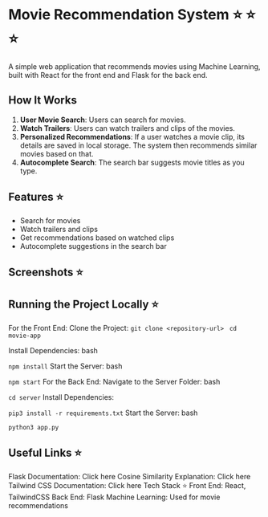 # Movie Recommendation System ⭐️ ⭐️ ⭐️

A simple web application that recommends movies using Machine Learning, built with React for the front end and Flask for the back end.

## How It Works

1. **User Movie Search**: Users can search for movies.
2. **Watch Trailers**: Users can watch trailers and clips of the movies.
3. **Personalized Recommendations**: If a user watches a movie clip, its details are saved in local storage. The system then recommends similar movies based on that.
4. **Autocomplete Search**: The search bar suggests movie titles as you type.

## Features ⭐️

- Search for movies
- Watch trailers and clips
- Get recommendations based on watched clips
- Autocomplete suggestions in the search bar

## Screenshots ⭐️



##  Running the Project Locally ⭐️
For the Front End:
Clone the Project:
`git clone <repository-url> `
`cd movie-app `


Install Dependencies:
bash


`npm install`
Start the Server:
bash


`npm start`
For the Back End:
Navigate to the Server Folder:
bash


`cd server`
Install Dependencies:

`pip3 install -r requirements.txt`
Start the Server:
bash


`python3 app.py`


## Useful Links ⭐️
Flask Documentation: Click here
Cosine Similarity Explanation: Click here
Tailwind CSS Documentation: Click here
Tech Stack ⭐️
Front End: React, TailwindCSS
Back End: Flask
Machine Learning: Used for movie recommendations
